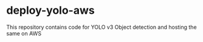 # deploy-yolo-aws
This repository contains code for YOLO v3 Object detection and hosting the same on AWS 



